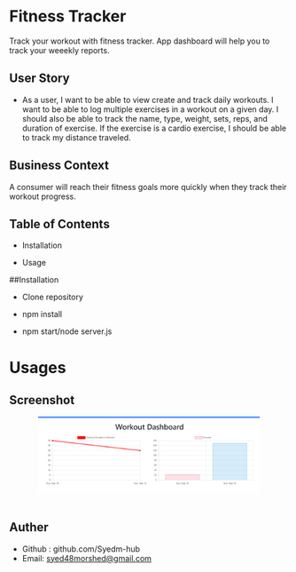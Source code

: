 # Fitness Tracker

Track your workout with fitness tracker. App dashboard will help you to track your weeekly reports.

## User Story

- As a user, I want to be able to view create and track daily workouts. I want to be able to log multiple exercises in a workout on a given day. I should also be able to track the name, type, weight, sets, reps, and duration of exercise. If the exercise is a cardio exercise, I should be able to track my distance traveled.

## Business Context

A consumer will reach their fitness goals more quickly when they track their workout progress.

## Table of Contents

- Installation

- Usage

##Installation

- Clone repository

- npm install
- npm start/node server.js

# Usages

## Screenshot

<div align="center">
    <img src="./Develop/Capture.PNG" width="400px"</img> 
</div>
<br>

## Auther

- Github : github.com/Syedm-hub
- Email: syed48morshed@gmail.com
